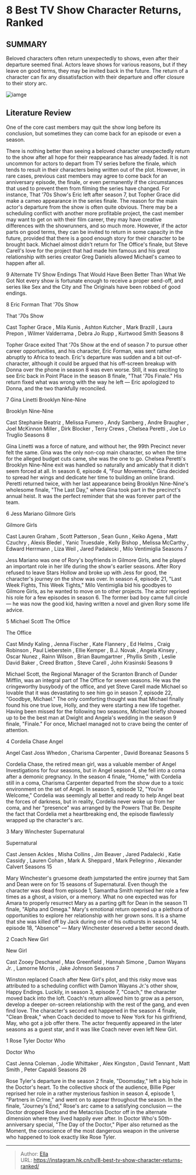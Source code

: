 # 8 Best TV Show Character Returns, Ranked


## SUMMARY 


 Beloved characters often return unexpectedly to shows, even after their departure seemed final. 
 Actors leave shows for various reasons, but if they leave on good terms, they may be invited back in the future. 
 The return of a character can fix any dissatisfaction with their departure and offer closure to their story arc. 

![iamge](https://static1.srcdn.com/wordpress/wp-content/uploads/2024/01/samantha-smith-as-mary-winchester-from-supernatural-steve-carell-as-michael-scott-from-the-office.jpg)

## Literature Review
One of the core cast members may quit the show long before its conclusion, but sometimes they can come back for an episode or even a season.




There is nothing better than seeing a beloved character unexpectedly return to the show after all hope for their reappearance has already faded. It is not uncommon for actors to depart from TV series before the finale, which tends to result in their characters being written out of the plot. However, in rare cases, previous cast members may agree to come back for an anniversary episode, the finale, or even permanently if the circumstances that used to prevent them from filming the series have changed. For instance, That &#39;70s Show&#39;s Eric left after season 7, but Topher Grace did make a cameo appearance in the series finale.
The reason for the main actor&#39;s departure from the show is often quite obvious. There may be a scheduling conflict with another more profitable project, the cast member may want to get on with their film career, they may have creative differences with the showrunners, and so much more. However, if the actor parts on good terms, they can be invited to return in some capacity in the future, provided that there is a good enough story for their character to be brought back. Michael almost didn&#39;t return for The Office&#39;s finale, but Steve Carell&#39;s love for the project that had made him famous and his great relationship with series creator Greg Daniels allowed Michael&#39;s cameo to happen after all.
            

 9 Alternate TV Show Endings That Would Have Been Better Than What We Got 
Not every show is fortunate enough to receive a proper send-off, and series like Sex and the City and The Originals have been robbed of good endings.



 8  Eric Forman 
That &#39;70s Show




 That &#39;70s Show 

 Cast   Topher Grace , Mila Kunis , Ashton Kutcher , Mark Brazill , Laura Prepon , Wilmer Valderrama , Debra Jo Rupp , Kurtwood Smith    Seasons   8    




Topher Grace exited That &#39;70s Show at the end of season 7 to pursue other career opportunities, and his character, Eric Forman, was sent rather abruptly to Africa to teach. Eric&#39;s departure was sudden and a bit out-of-character, although it could be argued that his off-screen breakup with Donna over the phone in season 8 was even worse. Still, it was exciting to see Eric back in Point Place in the season 8 finale, &#34;That &#39;70s Finale.&#34; His return fixed what was wrong with the way he left — Eric apologized to Donna, and the two thankfully reconciled. 




 7  Gina Linetti 
Brooklyn Nine-Nine
        

 Brooklyn Nine-Nine 

 Cast   Stephanie Beatriz , Melissa Fumero , Andy Samberg , Andre Braugher , Joel McKinnon Miller , Dirk Blocker , Terry Crews , Chelsea Peretti , Joe Lo Truglio    Seasons   8    




Gina Linetti was a force of nature, and without her, the 99th Precinct never felt the same. Gina was the only non-cop main character, so when the time for the alleged budget cuts came, she was the one to go. Chelsea Peretti&#39;s Brooklyn Nine-Nine exit was handled so naturally and amicably that it didn&#39;t seem forced at all. In season 6, episode 4, &#34;Four Movements,&#34; Gina decided to spread her wings and dedicate her time to building an online brand. Peretti returned twice, with her last appearance being Brooklyn Nine-Nine&#39;s wholesome finale, &#34;The Last Day,&#34; where Gina took part in the precinct&#39;s annual heist. It was the perfect reminder that she was forever part of the team.





 6  Jess Mariano 
Gilmore Girls
        

 Gilmore Girls 

 Cast   Lauren Graham , Scott Patterson , Sean Gunn , Keiko Agena , Matt Czuchry , Alexis Bledel , Yanic Truesdale , Kelly Bishop , Melissa McCarthy , Edward Herrmann , Liza Weil , Jared Padalecki , Milo Ventimiglia    Seasons   7    




Jess Mariano was one of Rory&#39;s boyfriends in Gilmore Girls, and he played an important role in her life during the show&#39;s earlier seasons. After Rory refused to leave Stars Hollow and broke up with Jess for good, the character&#39;s journey on the show was over. In season 4, episode 21, &#34;Last Week Fights, This Week Tights,&#34; Milo Ventimiglia bid his goodbyes to Gilmore Girls, as he wanted to move on to other projects. The actor reprised his role for a few episodes in season 6. The former bad boy came full circle — he was now the good kid, having written a novel and given Rory some life advice.





 5  Michael Scott 
The Office
        

 The Office 

 Cast   Mindy Kaling , Jenna Fischer , Kate Flannery , Ed Helms , Craig Robinson , Paul Lieberstein , Ellie Kemper , B.J. Novak , Angela Kinsey , Oscar Nunez , Rainn Wilson , Brian Baumgartner , Phyllis Smith , Leslie David Baker , Creed Bratton , Steve Carell , John Krasinski    Seasons   9    




Michael Scott, the Regional Manager of the Scranton Branch of Dunder Mifflin, was an integral part of The Office for seven seasons. He was the cringeworthy busybody of the office, and yet Steve Carell made Michael so lovable that it was devastating to see him go in season 7, episode 22, &#34;Goodbye, Michael.&#34; The only comforting thought was that Michael finally found his one true love, Holly, and they were starting a new life together. Having been missed for the following two seasons, Michael briefly showed up to be the best man at Dwight and Angela&#39;s wedding in the season 9 finale, &#34;Finale.&#34; For once, Michael managed not to crave being the center of attention.





 4  Cordelia Chase Angel



 Angel  Cast   Joss Whedon , Charisma Carpenter , David Boreanaz    Seasons   5    




Cordelia Chase, the retired mean girl, was a valuable member of Angel Investigations for four seasons, but in Angel season 4, she fell into a coma after a demonic pregnancy. In the season 4 finale, &#34;Home,&#34; with Cordelia still in a coma, Charisma Carpenter departed from the show due to a toxic environment on the set of Angel. In season 5, episode 12, &#34;You&#39;re Welcome,&#34; Cordelia was seemingly all better and ready to help Angel beat the forces of darkness, but in reality, Cordelia never woke up from her coma, and her &#34;presence&#34; was arranged by the Powers That Be. Despite the fact that Cordelia met a heartbreaking end, the episode flawlessly wrapped up the character&#39;s arc.





 3  Mary Winchester 
Supernatural
        

 Supernatural 

 Cast   Jensen Ackles , Misha Collins , Jim Beaver , Jared Padalecki , Katie Cassidy , Lauren Cohan , Mark A. Sheppard , Mark Pellegrino , Alexander Calvert    Seasons   15    




Mary Winchester&#39;s gruesome death jumpstarted the entire journey that Sam and Dean were on for 15 seasons of Supernatural. Even though the character was dead from episode 1, Samantha Smith reprised her role a few times as a ghost, a vision, or a memory. What no one expected was for Amara to properly resurrect Mary as a parting gift for Dean in the season 11 finale, &#34;Alpha and Omega.&#34; Mary&#39;s emotional return opened up a plethora of opportunities to explore her relationship with her grown sons. It is a shame that she was killed off by Jack during one of his outbursts in season 14, episode 18, &#34;Absence&#34; — Mary Winchester deserved a better second death.





 2  Coach 
New Girl
        

 New Girl 

 Cast   Zooey Deschanel , Max Greenfield , Hannah Simone , Damon Wayans Jr. , Lamorne Morris , Jake Johnson    Seasons   7    




Winston replaced Coach after New Girl&#39;s pilot, and this risky move was attributed to a scheduling conflict with Damon Wayans Jr.&#39;s other show, Happy Endings. Luckily, in season 3, episode 7, &#34;Coach,&#34; the character moved back into the loft. Coach&#39;s return allowed him to grow as a person, develop a deeper on-screen relationship with the rest of the gang, and even find love. The character&#39;s second exit happened in the season 4 finale, &#34;Clean Break,&#34; when Coach decided to move to New York for his girlfriend, May, who got a job offer there. The actor frequently appeared in the later seasons as a guest star, and it was like Coach never even left New Girl.





 1  Rose Tyler 
Doctor Who
        

 Doctor Who 

 Cast   Jenna Coleman , Jodie Whittaker , Alex Kingston , David Tennant , Matt Smith , Peter Capaldi    Seasons   26    




Rose Tyler&#39;s departure in the season 2 finale, &#34;Doomsday,&#34; left a big hole in the Doctor&#39;s heart. To the collective shock of the audience, Billie Piper reprised her role in a rather mysterious fashion in season 4, episode 1, &#34;Partners in Crime,&#34; and went on to appear throughout the season. In the finale, &#34;Journey&#39;s End,&#34; Rose&#39;s arc came to a satisfying conclusion — the Doctor dropped Rose and the Metacrisis Doctor off in the alternate dimension where they lived happily ever after. In Doctor Who&#39;s 50th-anniversary special, &#34;The Day of the Doctor,&#34; Piper also returned as the Moment, the conscience of the most dangerous weapon in the universe who happened to look exactly like Rose Tyler. 

---

> Author: [Ella](https://instagram.hk.cn/)  
> URL: https://instagram.hk.cn/tv/8-best-tv-show-character-returns-ranked/  

